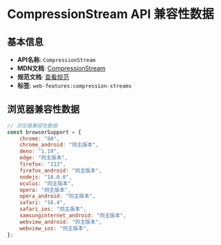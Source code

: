 # CompressionStream API 兼容性数据

## 基本信息

- **API名称**: `CompressionStream`
- **MDN文档**: [CompressionStream](https://developer.mozilla.org/docs/Web/API/CompressionStream)
- **规范文档**: [查看规范](https://compression.spec.whatwg.org/#compression-stream)
- **标签**: `web-features:compression-streams`

## 浏览器兼容性数据

```javascript
// 浏览器兼容性数据
const browserSupport = {
    chrome: "80",
    chrome_android: "同主版本",
    deno: "1.19",
    edge: "同主版本",
    firefox: "113",
    firefox_android: "同主版本",
    nodejs: "18.0.0",
    oculus: "同主版本",
    opera: "同主版本",
    opera_android: "同主版本",
    safari: "16.4",
    safari_ios: "同主版本",
    samsunginternet_android: "同主版本",
    webview_android: "同主版本",
    webview_ios: "同主版本",
};

```

